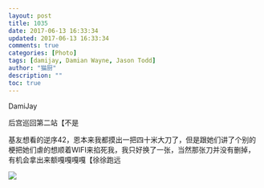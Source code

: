 ```yaml
---
layout: post
title: 1035
date: 2017-06-13 16:33:34
updated: 2017-06-13 16:33:34
comments: true
categories: [Photo]
tags: [damijay, Damian Wayne, Jason Todd]
author: "猫厨"
description: ""
toc: true
---
```


<p>DamiJay</p> 
<p>后宫巡回第二站【不是</p> 
<p>基友想看的逆序42，恩本来我都摸出一把四十米大刀了，但是跟她们讲了个别的梗把她们虐的想顺着WIFI来掐死我，我只好换了一张，当然那张刀并没有删掉，有机会拿出来额嘎嘎嘎嘎【徐徐跑远</p>

![](https://nos.netease.com/imglf/img/cVZNdzJtQk9JV2ZUZUhGRXpiOGhzNXlrd0U5M3ZSbit6RkFBN1h6czBna093SklUMjVac2N3PT0.jpg)